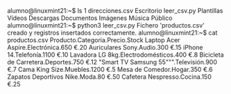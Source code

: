 alumno@linuxmint21:~$ ls
1          direcciones.csv  Escritorio  leer_csv.py  Plantillas  Vídeos
Descargas  Documentos       Imágenes    Música       Público
alumno@linuxmint21:~$ python3 leer_csv.py 
Fichero 'productos.csv' creado y registros insertados correctamente.
alumno@linuxmint21:~$ cat productos.csv 
Producto.Categoria.Precio.Stock
Laptop Acer Aspire.Electrónica.650 €.20
Auriculares Sony.Audio.300 €.15
iPhone 14.Telefonía.1100 €.10
Lavadora LG 8kg.Electrodomésticos.400 €.8
Bicicleta de Carretera.Deportes.750 €.12
"Smart TV Samsung 55""".Televisión.900 €.7
Cama King Size.Muebles.1200 €.5
Mesa de Comedor.Hogar.350 €.6
Zapatos Deportivos Nike.Moda.80 €.50
Cafetera Nespresso.Cocina.150 €.25
